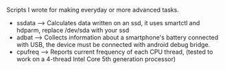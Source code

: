 Scripts I wrote for making everyday or more advanced tasks.
* ssdata --> Calculates data written on an ssd, it uses smartctl and hdparm, replace /dev/sda with your ssd
* adbat --> Collects information about a smartphone's battery connected with USB, the device must be connected with android debug bridge.
* cpufreq --> Reports current frequency of each CPU thread, (tested to work on a 4-thread Intel Core 5th generation processor)
